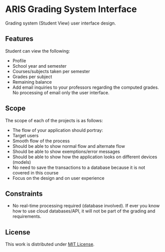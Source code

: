# ARIS Grading System Interface

Grading system (Student View) user interface design.

## Features

Student can view the following:

- Profile
- School year and semester
- Courses/subjects taken per semester
- Grades per subject
- Remaining balance
- Add email inquiries to your professors regarding the computed grades. No processing of email only
  the user interface.

## Scope

The scope of each of the projects is as follows:

- The flow of your application should portray:
- Target users
- Smooth flow of the process
- Should be able to show normal flow and alternate flow
- Should be able to show exemptions/error messages
- Should be able to show how the application looks on different devices (models)
- No need to save the transactions to a database because it is not covered in this course
- Focus on the design and on user experience

## Constraints

- No real-time processing required (database involved). If ever you know how to use cloud
  databases/API, it will not be part of the grading and requirements.

## License

This work is distributed under [MIT License](./LICENSE.txt).